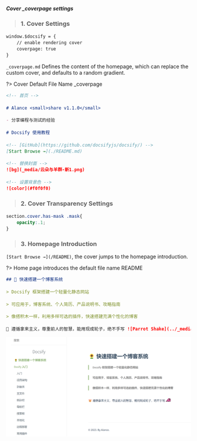 <!-- 封面 -->

***Cover _coverpage settings***

> ### 1. Cover Settings

```index.html
window.$docsify = {
    // enable rendering cover
    coverpage: true
}
```

`_coverpage.md` Defines the content of the homepage, which can replace the custom cover, and defaults to a random gradient.

?> Cover Default File Name _coverpage


```docsifyBlog/_coverpage.md
<!-- 首页 -->

# Alance <small>share v1.1.0</small>

- 分享编程与测试的经验

# Docsify 使用教程

<!-- [GitHub](https://github.com/docsifyjs/docsify/) -->
[Start Browse →](./README.md)

<!-- 替换封面 -->
![bg](_media/云朵与羊群-新1.png)

<!-- 设置背景色 -->
![color](#f0f0f0)
```

> ### 2. Cover Transparency Settings


```docsifyBlog/_plugins/style.css
section.cover.has-mask .mask{
    opacity:.1;
}
```

> ### 3. Homepage Introduction

 `[Start Browse →](/README)`, the cover jumps to the homepage introduction.

?> Home page introduces the default file name README


```docsifyBlog//README.md
## 🌻 快速搭建一个博客系统

> Docsify 框架搭建一个轻量化静态网站

> 可应用于，博客系统、个人简历、产品说明书、攻略指南 

> 像搭积木一样，利用多样可选的插件，快速搭建充满个性化的博客

🐹 遵循拿来主义，尊重前人的智慧，能用现成轮子，绝不手写 ![Parrot Shake](../_media/_resources/parrot.gif ':size=30×30')

```
![主页介绍](../_media/_resources/主页介绍.png ':size=870')